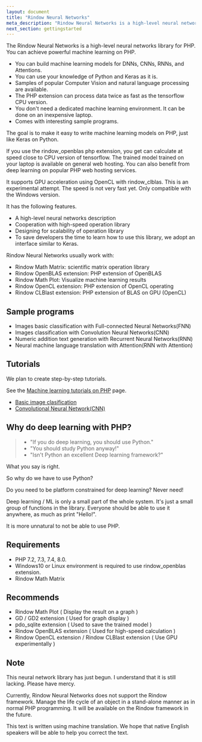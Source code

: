```yaml
---
layout: document
title: "Rindow Neural Networks"
meta_description: "Rindow Neural Networks is a high-level neural networks library for PHP. The goal is to be able to describe a machine learning model on PHP as well as Python using a description method similar to Keras."
next_section: gettingstarted
---
```

The Rindow Neural Networks is a high-level neural networks library for PHP.
You can achieve powerful machine learning on PHP.

- You can build machine learning models for DNNs, CNNs, RNNs, and Attentions.
- You can use your knowledge of Python and Keras as it is.
- Samples of popular Computer Vision and natural language processing are available.
- The PHP extension can process data twice as fast as the tensorflow CPU version.
- You don't need a dedicated machine learning environment. It can be done on an inexpensive laptop.
- Comes with interesting sample programs.

The goal is to make it easy to write machine learning models on PHP, just like Keras on Python.

If you use the rindow_openblas php extension,
you get can calculate at speed close to CPU version of tensorflow.
The trained model trained on your laptop is available on general web hosting.
You can also benefit from deep learning on popular PHP web hosting services.

It supports GPU acceleration using OpenCL with rindow_clblas. This is an experimental attempt. The speed is not very fast yet. Only compatible with the Windows version.

It has the following features.

- A high-level neural networks description
- Cooperation with high-speed operation library
- Designing for scalability of operation library
- To save developers the time to learn how to use this library, we adopt an interface similar to Keras.

Rindow Neural Networks usually work with:

- Rindow Math Matrix: scientific matrix operation library
- Rindow OpenBLAS extension: PHP extension of OpenBLAS
- Rindow Math Plot: Visualize machine learning results
- Rindow OpenCL extension: PHP extension of OpenCL operating
- Rindow CLBlast extension: PHP extension of BLAS on GPU (OpenCL)

Sample programs
---------------

- Images basic classification with Full-connected Neural Networks(FNN)
- Images classification with Convolution Neural Networks(CNN)
- Numeric addition text generation with Recurrent Neural Networks(RNN)
- Neural machine language translation with Attention(RNN with Attention)


Tutorials
---------
We plan to create step-by-step tutorials.

See the [Machine learning tutorials on PHP](tutorials/tutorials.html) page.

- [Basic image clasification](tutorials/basic-image-classification.html)
- [Convolutional Neural Network(CNN)](tutorials/convolution-neural-network.html)


Why do deep learning with PHP?
------------------------------

> - "If you do deep learning, you should use Python."
> - "You should study Python anyway!"
> - "Isn't Python an excellent Deep learning framework?"

What you say is right.

So why do we have to use Python?

Do you need to be platform constrained for deep learning?
Never need!

Deep learning / ML is only a small part of the whole system. It's just a small group of functions in the library.
Everyone should be able to use it anywhere, as much as print "Hello!".

It is more unnatural to not be able to use PHP.


Requirements
------------

- PHP 7.2, 7.3, 7.4, 8.0.
- Windows10 or Linux environment is required to use rindow_openblas extension.
- Rindow Math Matrix

Recommends
----------

- Rindow Math Plot ( Display the result on a graph )
- GD / GD2  extension ( Used for graph display )
- pdo_sqlite extension ( Used to save the trained model )
- Rindow OpenBLAS extension ( Used for high-speed calculation )
- Rindow OpenCL extension  / Rindow CLBlast extension  ( Use GPU experimentally )

Note
----
This neural network library has just begun. I understand that it is still lacking. Please have mercy.

Currently, Rindow Neural Networks does not support the Rindow framework. Manage the life cycle of an object in a stand-alone manner as in normal PHP programming. It will be available on the Rindow framework in the future.

This text is written using machine translation. We hope that  native English speakers will be able to help you correct the text.
